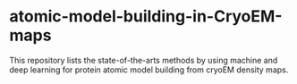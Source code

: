 # atomic-model-building-in-CryoEM-maps
This repository lists the state-of-the-arts methods by using machine and deep learning for protein atomic model building from cryoEM density maps.
